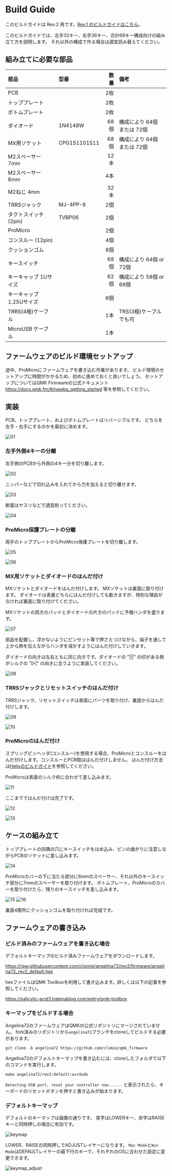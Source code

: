 # Build Guide

このビルドガイドは Rev.2 用です。[Rev.1 のビルドガイドはこちら](http://github.com/clomie/angelina72/blob/rev1/doc/BUILDGUIDE.md)。

このビルドガイドでは、左手32キー、右手36キー、合計68キー構成向けの組み立て方を説明します。
それ以外の構成で作る場合は適宜読み替えてください。

## 組み立てに必要な部品

| 部品                     | 型番         | 数量 | 備考                        |
| :----------------------- | :----------- | ---: | :-------------------------- |
| PCB                      |              |  2枚 |                             |
| トッププレート           |              |  2枚 |                             |
| ボトムプレート           |              |  2枚 |                             |
| ダイオード               | 1N4148W      | 68個 | 構成により 64個 または 72個 |
| MX用ソケット             | CPG151101S11 | 68個 | 構成により 64個 または 72個 |
| M2スペーサー 7mm         |              | 12本 |                             |
| M2スペーサー 6mm         |              |  4本 |                             |
| M2ねじ 4mm               |              | 32本 |                             |
| TRRSジャック             | MJ-4PP-9     |  2個 |                             |
| タクトスイッチ(2pin)     | TVBP06       |  2個 |                             |
| ProMicro                 |              |  2個 |                             |
| コンスルー (12pin)       |              |  4個 |                             |
| クッションゴム           |              |  8個 |                             |
| キースイッチ             |              | 68個 | 構成により 64個 or 72個     |
| キーキャップ 1Uサイズ    |              | 62個 | 構成により 58個 or 66個     |
| キーキャップ 1.25Uサイズ |              |  6個 |                             |
| TRRS(4極)ケーブル        |              |  1本 | TRS(3極)ケーブルでも可      |
| MicroUSB ケーブル        |              |  1本 |                             |

## ファームウェアのビルド環境セットアップ

途中、ProMicroにファームウェアを書き込む作業があります。
ビルド環境のセットアップに時間がかかるため、初めに進めておくと良いでしょう。
セットアップについてはQMK Firmwareの公式ドキュメント https://docs.qmk.fm/#/newbs_getting_started 等を参照してください。

## 実装

PCB、トッププレート、およびボトムプレートはリバーシブルです。
どちらを左手・右手にするのかを最初に決めます。

![01](/_image/buildguide_01.jpg)

### 左手外側4キーの分離

左手側のPCBから外側の4キー分を切り離します。

![02](/_image/buildguide_02.jpg)

ニッパーなどで切れ込みを入れてから力を加えると切り離せます。

![03](/_image/buildguide_03.jpg)

断面はヤスリなどで適宜削ってください。

![04](/_image/buildguide_04.jpg)

### ProMicro保護プレートの分離

両手のトッププレートからProMicro保護プレートを切り離します。

![05](/_image/buildguide_05.jpg)

![06](/_image/buildguide_06.jpg)

### MX用ソケットとダイオードのはんだ付け

MXソケットとダイオードをはんだ付けします。
MXソケットは裏面に取り付けます。
ダイオードは表裏どちらにはんだ付けしても動きますが、特別な理由がなければ裏面に取り付けてください。

MXソケットの両方のパッドとダイオードの片方のパッドに予備ハンダを盛ります。

![07](/_image/buildguide_07.jpg)

部品を配置し、浮かないようにピンセット等で押さえつけながら、端子を通して上から熱を伝えながらハンダを溶かすようにはんだ付けしていきます。

ダイオードの向きは左右ともに同じ向きです。ダイオードの "|||" の印がある側がシルクの "▷|" の向きに合うように実装してください。

![08](/_image/buildguide_08.jpg)

### TRRSジャックとリセットスイッチのはんだ付け

TRRSジャック、リセットスイッチは表面にパーツを取り付け、裏面からはんだ付けします。

![09](/_image/buildguide_09.jpg)

![10](/_image/buildguide_10.jpg)

### ProMicroのはんだ付け

スプリングピンヘッダ(コンスルー)を使用する場合、ProMicroとコンスルーをはんだ付けします。コンスルーとPCB間ははんだ付けしません。
はんだ付け方法は[Helixのビルドガイド](https://github.com/MakotoKurauchi/helix/blob/master/Doc/buildguide_jp.md#pro-micro)を参照してください。

ProMicroは表面のシルク枠に合わせて差し込みます。

![11](/_image/buildguide_11.jpg)

ここまでではんだ付けは完了です。

![12](/_image/buildguide_12.jpg)

![13](/_image/buildguide_13.jpg)

## ケースの組み立て

トッププレートの四隅の穴にキースイッチをはめ込み、ピンの曲がりに注意しながらPCBのソケットに差し込みます。

![14](/_image/buildguide_14.jpg)

ProMicroカバーの下に当たる部分に6mmのスペーサー、それ以外のキースイッチ部分に7mmのスペーサーを取り付けます。
ボトムプレート、ProMicroのカバーを取り付けたら、残りのキースイッチを差し込みます。

![15](/_image/buildguide_15.jpg)
![16](/_image/buildguide_16.jpg)

裏面4箇所にクッションゴムを取り付ければ完成です。

## ファームウェアの書き込み

### ビルド済みのファームウェアを書き込む場合

デフォルトキーマップのビルド済みファームウェアをダウンロードします。

https://raw.githubusercontent.com/clomie/angelina72/rev2/firmware/angelina72_rev2_default.hex

hexファイルはQMK Toolboxを利用して書き込みます。詳しくは以下の記事を参照してください。

https://salicylic-acid3.hatenablog.com/entry/qmk-toolbox

### キーマップをビルドする場合

Angelina72のファームウェアはQMKの公式リポジトリにマージされていません。
fork済みのリポジトリから`angelina72`ブランチをcloneしてビルドする必要があります。

```
git clone -b angelina72 https://github.com/clomie/qmk_firmware
```

Angelina72のデフォルトキーマップを書き込むには、cloneしたフォルダで以下のコマンドを実行します。

```
make angelina72/rev2:default:avrdude
```

`Detecting USB port, reset your controller now......` と表示されたら、キーボードのリセットボタンを押すと書き込みが始まります。

### デフォルトキーマップ

デフォルトのキーマップは画像の通りです。
青字はLOWERキー、赤字はRAISEキーと同時押しの場合に有効です。

![keymap](/_image/keymap.png)

LOWER、RAISEの同時押しでADJUSTレイヤーになります。
`Mac Mode`と`Win Mode`はDEFAULTレイヤーの最下行のキーで、それぞれのOSに合わせた設定に変更できます。

![keymap_adjust](/_image/keymap_adjust.png)
